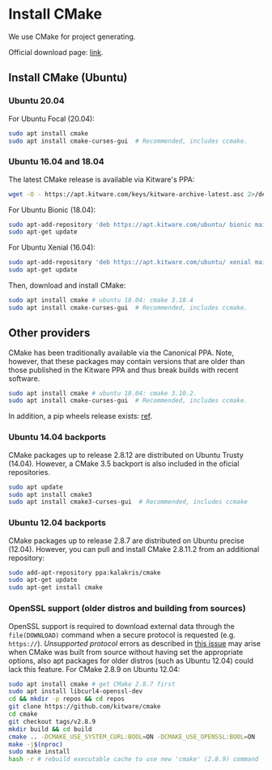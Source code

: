 # Install CMake

We use CMake for project generating.

Official download page: [link](https://cmake.org/download/).

## Install CMake (Ubuntu)

### Ubuntu 20.04

For Ubuntu Focal (20.04):

```bash
sudo apt install cmake
sudo apt install cmake-curses-gui  # Recommended, includes ccmake.
```

### Ubuntu 16.04 and 18.04

The latest CMake release is available via Kitware's PPA:

```bash
wget -O - https://apt.kitware.com/keys/kitware-archive-latest.asc 2>/dev/null | sudo apt-key add -
```

For Ubuntu Bionic (18.04):

```bash
sudo apt-add-repository 'deb https://apt.kitware.com/ubuntu/ bionic main'
sudo apt-get update
```

For Ubuntu Xenial (16.04):

```bash
sudo apt-add-repository 'deb https://apt.kitware.com/ubuntu/ xenial main'
sudo apt-get update
```

Then, download and install CMake:

```bash
sudo apt install cmake # ubuntu 18.04: cmake 3.18.4
sudo apt install cmake-curses-gui  # Recommended, includes ccmake.
```

## Other providers

CMake has been traditionally available via the Canonical PPA. Note, however, that these packages may contain versions that are older than those published in the Kitware PPA and thus break builds with recent software.

```bash
sudo apt install cmake # ubuntu 18.04: cmake 3.10.2.
sudo apt install cmake-curses-gui  # Recommended, includes ccmake.
```

In addition, a pip wheels release exists: [ref](https://pypi.org/project/cmake/).

### Ubuntu 14.04 backports

CMake packages up to release 2.8.12 are distributed on Ubuntu Trusty (14.04). However, a CMake 3.5 backport is also included in the oficial repositories.

```bash
sudo apt update
sudo apt install cmake3
sudo apt install cmake3-curses-gui  # Recommended, includes ccmake
```

### Ubuntu 12.04 backports

CMake packages up to release 2.8.7 are distributed on Ubuntu precise (12.04). However, you can pull and install CMake 2.8.11.2 from an additional repository:

```bash
sudo add-apt-repository ppa:kalakris/cmake
sudo apt-get update
sudo apt-get install cmake
```

### OpenSSL support (older distros and building from sources)

OpenSSL support is required to download external data through the `file(DOWNLOAD)` command when a secure protocol is requested (e.g. `https://`). *Unsupported protocol* errors as described in [this issue](https://github.com/roboticslab-uc3m/installation-guides/issues/49) may arise when CMake was built from source without having set the appropriate options, also apt packages for older distros (such as Ubuntu 12.04) could lack this feature. For CMake 2.8.9 on Ubuntu 12.04:

```bash
sudo apt install cmake # get CMake 2.8.7 first
sudo apt install libcurl4-openssl-dev
cd && mkdir -p repos && cd repos
git clone https://github.com/kitware/cmake
cd cmake
git checkout tags/v2.8.9
mkdir build && cd build
cmake .. -DCMAKE_USE_SYSTEM_CURL:BOOL=ON -DCMAKE_USE_OPENSSL:BOOL=ON
make -j$(nproc)
sudo make install
hash -r # rebuild executable cache to use new 'cmake' (2.8.9) command
```
